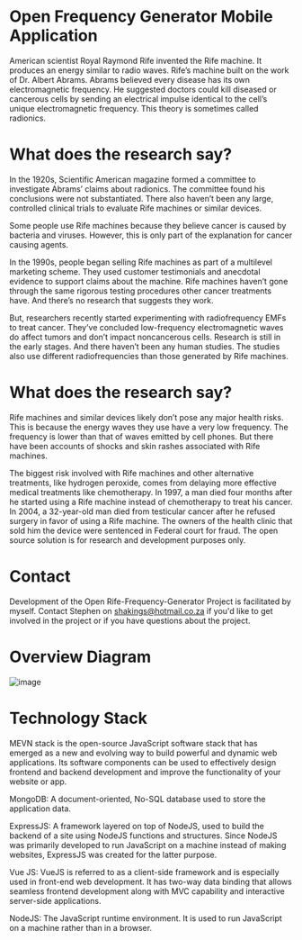 # Open Frequency Generator Mobile Application
American scientist Royal Raymond Rife invented the Rife machine. It produces an energy similar to radio waves.   Rife’s machine built on the work of Dr. Albert Abrams. Abrams believed every disease has its own electromagnetic frequency. He suggested doctors could kill diseased or cancerous cells by sending an electrical impulse identical to the cell’s unique electromagnetic frequency. This theory is sometimes called radionics.

# What does the research say?
In the 1920s, Scientific American magazine formed a committee to investigate Abrams’ claims about radionics. The committee found his conclusions were not substantiated. There also haven’t been any large, controlled clinical trials to evaluate Rife machines or similar devices.

Some people use Rife machines because they believe cancer is caused by bacteria and viruses. However, this is only part of the explanation for cancer causing agents.

In the 1990s, people began selling Rife machines as part of a multilevel marketing scheme. They used customer testimonials and anecdotal evidence to support claims about the machine. Rife machines haven’t gone through the same rigorous testing procedures other cancer treatments have. And there’s no research that suggests they work.

But, researchers recently started experimenting with radiofrequency EMFs to treat cancer. They’ve concluded low-frequency electromagnetic waves do affect tumors and don’t impact noncancerous cells. Research is still in the early stages. And there haven’t been any human studies. The studies also use different radiofrequencies than those generated by Rife machines.

# What does the research say?
Rife machines and similar devices likely don’t pose any major health risks. This is because the energy waves they use have a very low frequency. The frequency is lower than that of waves emitted by cell phones. But there have been accounts of shocks and skin rashes associated with Rife machines.

The biggest risk involved with Rife machines and other alternative treatments, like hydrogen peroxide, comes from delaying more effective medical treatments like chemotherapy. In 1997, a man died four months after he started using a Rife machine instead of chemotherapy to treat his cancer. In 2004, a 32-year-old man died from testicular cancer after he refused surgery in favor of using a Rife machine. The owners of the health clinic that sold him the device were sentenced in Federal court for fraud. The open source solution is for research and development purposes only.


# Contact
Development of the Open Rife-Frequency-Generator Project is facilitated by myself.
Contact Stephen on shakings@hotmail.co.za if you'd like to get involved in the project or if you have questions about the project.

# Overview Diagram

![image](https://user-images.githubusercontent.com/4200022/147558408-c8b74699-55eb-4e06-b5f2-6dde614b46e4.png)


# Technology Stack
MEVN stack is the open-source JavaScript software stack that has emerged as a new and evolving way to build powerful and dynamic web applications. Its software components can be used to effectively design frontend and backend development and improve the functionality of your website or app.

MongoDB: A document-oriented, No-SQL database used to store the application data.

ExpressJS: A framework layered on top of NodeJS, used to build the backend of a site using NodeJS functions and structures. Since NodeJS was primarily developed to run JavaScript on a machine instead of making websites, ExpressJS was created for the latter purpose.

Vue JS: VueJS is referred to as a client-side framework and is especially used in front-end web development. It has two-way data binding that allows seamless frontend development along with MVC capability and interactive server-side applications.

NodeJS: The JavaScript runtime environment. It is used to run JavaScript on a machine rather than in a browser. 
